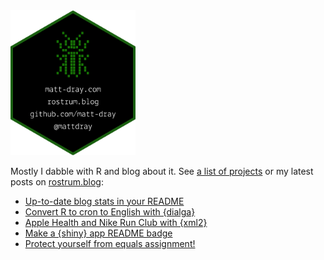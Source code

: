 <img src="https://raw.githubusercontent.com/matt-dray/stickers/master/output/business_hex.png" width=200>

Mostly I dabble with R and blog about it. See [a list of projects](https://github.com/matt-dray/projects/blob/main/README.md) or my latest posts on [rostrum.blog](https://www.rostrum.blog/):

<!-- BLOG-POST-LIST:START -->
- [Up-to-date blog stats in your README](https://www.rostrum.blog/2021/04/14/gha-readme/)
- [Convert R to cron to English with {dialga}](https://www.rostrum.blog/2021/04/10/dialga/)
- [Apple Health and Nike Run Club with {xml2}](https://www.rostrum.blog/2021/03/23/xml-health/)
- [Make a {shiny} app README badge](https://www.rostrum.blog/2021/03/23/shiny-badge/)
- [Protect yourself from equals assignment!](https://www.rostrum.blog/2021/03/13/assign/)
<!-- BLOG-POST-LIST:END -->
